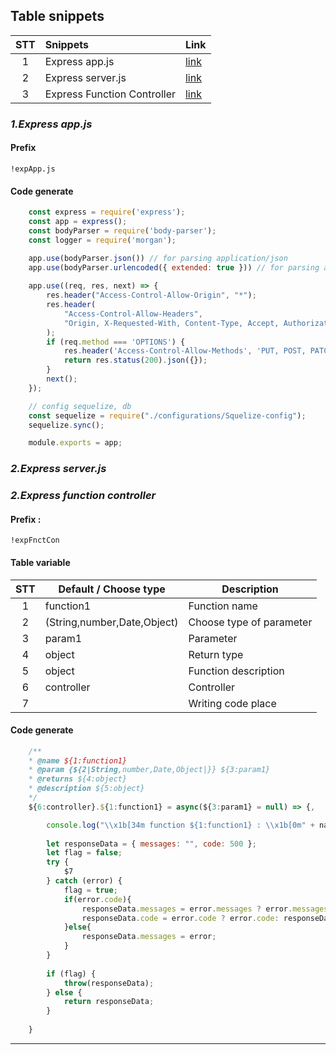 ## Table snippets
|  STT  | Snippets                    | Link                                  |
| :---: | :-------------------------- | :------------------------------------ |
|   1   | Express app.js              | [link](#1Express_appjs)              |
|   2   | Express server.js           | [link](#2Express_serverjs)           |
|   3   | Express Function Controller | [link](#1Express-function-controller) |

### *1.Express app.js*

#### Prefix
```
!expApp.js
```

#### Code generate

``` Javascript
    const express = require('express');
    const app = express();
    const bodyParser = require('body-parser');
    const logger = require('morgan');

    app.use(bodyParser.json()) // for parsing application/json
    app.use(bodyParser.urlencoded({ extended: true })) // for parsing application/x-www-form-urlencoded
    
    app.use((req, res, next) => {
        res.header("Access-Control-Allow-Origin", "*");
        res.header(
            "Access-Control-Allow-Headers",
            "Origin, X-Requested-With, Content-Type, Accept, Authorization,  X-Access-Token",
        );
        if (req.method === 'OPTIONS') {
            res.header('Access-Control-Allow-Methods', 'PUT, POST, PATCH, DELETE, GET');
            return res.status(200).json({});
        }
        next();
    });

    // config sequelize, db
    const sequelize = require("./configurations/Squelize-config");
    sequelize.sync();

    module.exports = app;
```

### *2.Express server.js*

### *2.Express function controller*

#### Prefix : 
```
!expFnctCon
```

#### Table variable

 |  STT  | Default / Choose type       | Description              |
 | :---: | --------------------------- | ------------------------ |
 |   1   | function1                   | Function name            |
 |   2   | (String,number,Date,Object) | Choose type of parameter |
 |   3   | param1                      | Parameter                |
 |   4   | object                      | Return type              |
 |   5   | object                      | Function description     |
 |   6   | controller                  | Controller               |
 |   7   |                             | Writing code place       |

#### Code generate

``` Javascript
    /**
    * @name ${1:function1}
    * @param {${2|String,number,Date,Object|}} ${3:param1}
    * @returns ${4:object}
    * @description ${5:object}
    */
    ${6:controller}.${1:function1} = async(${3:param1} = null) => {,

        console.log("\\x1b[34m function ${1:function1} : \\x1b[0m" + nameController);
               
        let responseData = { messages: "", code: 500 };
        let flag = false;
        try {
            $7
        } catch (error) {
            flag = true;
            if(error.code){
                responseData.messages = error.messages ? error.messages: error;
                responseData.code = error.code ? error.code: responseData.code;
            }else{
                responseData.messages = error;
            }
        }
        
        if (flag) {
            throw(responseData);
        } else {
            return responseData;
        }
            
    }
```

---
